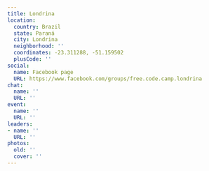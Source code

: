 ```yaml
---
title: Londrina
location:
  country: Brazil
  state: Paraná
  city: Londrina
  neighborhood: ''
  coordinates: -23.311288, -51.159502
  plusCode: ''
social:
  name: Facebook page
  URL: https://www.facebook.com/groups/free.code.camp.londrina
chat:
  name: ''
  URL: ''
event:
  name: ''
  URL: ''
leaders:
- name: ''
  URL: ''
photos:
  old: ''
  cover: ''
---
```


